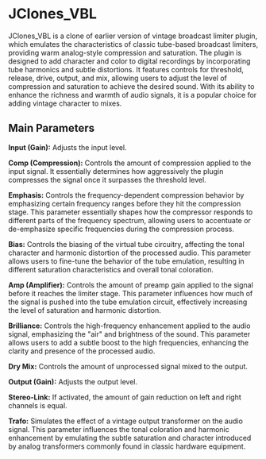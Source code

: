 # JClones_VBL
JClones_VBL is a clone of earlier version of vintage broadcast limiter plugin, which emulates the characteristics of classic tube-based broadcast limiters, providing warm analog-style compression and saturation. The plugin is designed to add character and color to digital recordings by incorporating tube harmonics and subtle distortions. It features controls for threshold, release, drive, output, and mix, allowing users to adjust the level of compression and saturation to achieve the desired sound. With its ability to enhance the richness and warmth of audio signals, it is a popular choice for adding vintage character to mixes.

## Main Parameters

**Input (Gain):** Adjusts the input level.

**Comp (Compression):** Controls the amount of compression applied to the input signal. It essentially determines how aggressively the plugin compresses the signal once it surpasses the threshold level.

**Emphasis:** Controls the frequency-dependent compression behavior by emphasizing certain frequency ranges before they hit the compression stage. This parameter essentially shapes how the compressor responds to different parts of the frequency spectrum, allowing users to accentuate or de-emphasize specific frequencies during the compression process.

**Bias:** Controls the biasing of the virtual tube circuitry, affecting the tonal character and harmonic distortion of the processed audio. This parameter allows users to fine-tune the behavior of the tube emulation, resulting in different saturation characteristics and overall tonal coloration.

**Amp (Amplifier):** Controls the amount of preamp gain applied to the signal before it reaches the limiter stage. This parameter influences how much of the signal is pushed into the tube emulation circuit, effectively increasing the level of saturation and harmonic distortion.

**Brilliance:** Controls the high-frequency enhancement applied to the audio signal, emphasizing the "air" and brightness of the sound. This parameter allows users to add a subtle boost to the high frequencies, enhancing the clarity and presence of the processed audio.

**Dry Mix:** Controls the amount of unprocessed signal mixed to the output.

**Output (Gain):** Adjusts the output level.

**Stereo-Link:** If activated, the amount of gain reduction on left and right channels is equal.

**Trafo:** Simulates the effect of a vintage output transformer on the audio signal. This parameter influences the tonal coloration and harmonic enhancement by emulating the subtle saturation and character introduced by analog transformers commonly found in classic hardware equipment.
